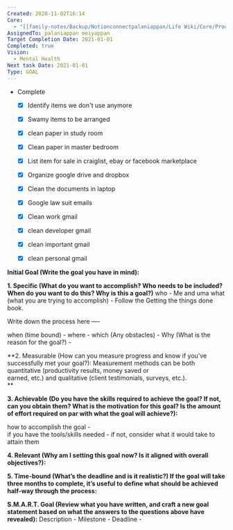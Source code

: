 ```yaml
---
Created: 2020-11-02T16:14
Core:
  - "[[family-notes/Backup/Notionconnectpalaniappan/Life Wiki/Core/Productivity]]"
AssignedTo: palaniappan meiyappan
Target Completion Date: 2021-01-01
Completed: true
Vision:
  - Mental Health
Next task Date: 2021-01-01
Type: GOAL
---
```

  
- Complete
    - [x] Identify items we don't use anymore
    - [x] Swamy items to be arranged
    - [x] clean paper in study room
    - [x] Clean paper in master bedroom
    - [x] List item for sale in craiglist, ebay or facebook marketplace
    - [x] Organize google drive and dropbox
    - [x] Clean the documents in laptop
    - [x] Google law suit emails
    - [x] Clean work gmail
    - [x] clean developer gmail
    - [x] clean important gmail
    - [x] clean personal gmail
  
  
**Initial Goal (Write the goal you have in mind):**  
  
  
**1. Specific (What do you want to accomplish? Who needs to be included? When do you want to do this? Why is this a goal?)**
who - Me and uma
what (what you are trying to accomplish) - Follow the Getting the things done book.
  
Write down the process here —-
  
  
when (time bound) -
where -
which (Any obstacles) -
Why (What is the reason for the goal?) -  
  
  
**2. Measurable (How can you measure progress and know if you’ve successfully met your goal?): Measurement methods can be both quantitative (productivity results, money saved or  
earned, etc.) and qualitative (client testimonials, surveys, etc.).  
**
  
  
  
**3. Achievable (Do you have the skills required to achieve the goal? If not, can you obtain them? What is the motivation for this goal? Is the amount of effort required on par with what the goal will achieve?):**
  
how to accomplish the goal -  
if you have the tools/skills needed -
if not, consider what it would take to attain them
  
  
**4. Relevant (Why am I setting this goal now? Is it aligned with overall objectives?):**
  
  
  
**5. Time-bound (What’s the deadline and is it realistic?) If the goal will take three months to complete, it’s useful to define what should be achieved half-way through the process:**  
  
  
**S.M.A.R.T. Goal (Review what you have written, and craft a new goal statement based on what the answers to the questions above have revealed):**
Description -
Milestone -
Deadline -